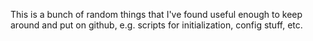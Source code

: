 This is a bunch of random things that I've found useful enough to keep around and put on github, e.g. scripts for initialization, config stuff, etc.
